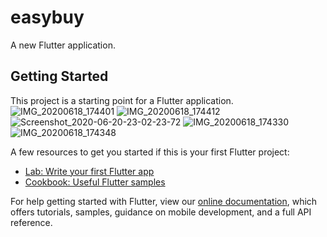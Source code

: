 # easybuy

A new Flutter application.

## Getting Started

This project is a starting point for a Flutter application.
![IMG_20200618_174401](https://user-images.githubusercontent.com/83106725/134621807-f3014304-2c2c-4f3b-a5da-24b58e1f6531.jpg)
![IMG_20200618_174412](https://user-images.githubusercontent.com/83106725/134621810-f4d5b039-0830-49fb-85d2-bfbece3cc46b.jpg)
![Screenshot_2020-06-20-23-02-23-72](https://user-images.githubusercontent.com/83106725/134621811-5eb9469e-e76d-4a63-8776-48e8c5a690df.png)
![IMG_20200618_174330](https://user-images.githubusercontent.com/83106725/134621813-371bf9b6-f273-4747-af13-9ebb7b913b19.jpg)
![IMG_20200618_174348](https://user-images.githubusercontent.com/83106725/134621815-d31594ef-8e24-4263-ba71-36c75401c0f0.jpg)

A few resources to get you started if this is your first Flutter project:

- [Lab: Write your first Flutter app](https://flutter.dev/docs/get-started/codelab)
- [Cookbook: Useful Flutter samples](https://flutter.dev/docs/cookbook)

For help getting started with Flutter, view our
[online documentation](https://flutter.dev/docs), which offers tutorials,
samples, guidance on mobile development, and a full API reference.
